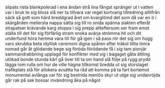 slipats
rista
blankpolerad
i ena ändan
strå
lina
fångst
spränger ut i vatten
var i bruk
te sig
bloss
slå ner
ta tillvara
var regel
kortvarig
tillredning
alltifrån
säck
så gott som
härd
breddgrad
året om
kvarglömd
det som då var en ö i skärgården
mellersta
nappa
sätta sig till ro
snida
spänna
slakten
efteråt
strapatser
krävande
karg
stoppa i sig
prepp
allteftersom
ser fram emot
ställa till det för sig
förfärlig
stram
snoka
avärja
strömma hit och dit
underfund
höra hemma
vara till för
gå igen
i så pass
rör det sig om
hugg
vars
skrubba
beta
idyllisk
ceremoni
digna
spåren efter
träkol
tillta
timra
nomad
går åt
glödande 
bege sig
föröda
förödande
få i sig
tam
pionjär
sammandrabbning
upplagd för konflikter
med sig i bagaget
gåta
ättling
utökad
bonde
stunda
kärl
gå över till
ta om hand
slå följe
på rygg
prydd
lägga rom
rulla om
hur de ville
hägna
tillkomst
bredda ut sig
storslaget
trafikplats
stå för
allokera
avsätta
ha råd att
komma på
ta fart
bortemot
monumental
avlånga
var för sig
bestrida 
menlös
skyr ut 
utge sig 
undanröjda 
går rak på sak
bossar
invändning
åka på något
